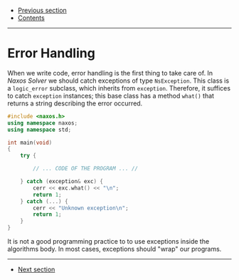  - [Previous section](Introduction.md)
 - [Contents](README.md)

---

# Error Handling

When we write code, error handling is the first thing to
take care of. In _Naxos Solver_ we should catch exceptions
of type `NsException`. This class is a `logic_error`
subclass, which inherits from `exception`. Therefore, it
suffices to catch `exception` instances; this base class has
a method `what()` that returns a string describing the error
occurred.

```C++
#include <naxos.h>
using namespace naxos;
using namespace std;

int main(void)
{
    try {

        // ... CODE OF THE PROGRAM ... //

    } catch (exception& exc) {
        cerr << exc.what() << "\n";
        return 1;
    } catch (...) {
        cerr << "Unknown exception\n";
        return 1;
    }
}
```

It is not a good programming practice to to use exceptions
inside the algorithms body. In most cases, exceptions should
"wrap" our programs.

---

 - [Next section](Variables.md)
